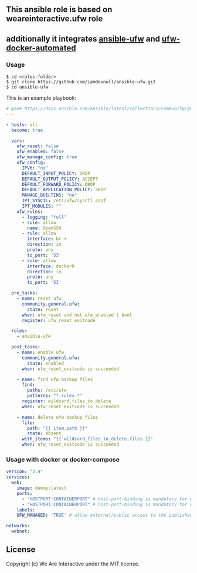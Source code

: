 ## This ansible role is based on weareinteractive.ufw role
## additionally it integrates [ansible-ufw](https://github.com/chaifeng/ufw-docker) and [ufw-docker-automated](https://github.com/shinebayar-g/ufw-docker-automated)

### Usage

```shell
$ cd <roles-folder>
$ git clone https://github.com/iamdevnull/ansible-ufw.git
$ cd ansible-ufw
```

This is an example playbook:

```yaml
# @see https://docs.ansible.com/ansible/latest/collections/community/general/ufw_module.html#examples
---

- hosts: all
  become: true

  vars:
    ufw_reset: false
    ufw_enabled: false
    ufw_manage_config: true
    ufw_config:
      IPV6: "no"
      DEFAULT_INPUT_POLICY: DROP
      DEFAULT_OUTPUT_POLICY: ACCEPT
      DEFAULT_FORWARD_POLICY: DROP
      DEFAULT_APPLICATION_POLICY: SKIP
      MANAGE_BUILTINS: "no"
      IPT_SYSCTL: /etc/ufw/sysctl.conf
      IPT_MODULES: ""
    ufw_rules:
      - logging: "full"
      - rule: allow
        name: OpenSSH
      - rule: allow
        interface: br-+
        direction: in
        proto: any
        to_port: '53'
      - rule: allow
        interface: docker0
        direction: in
        proto: any
        to_port: '53'

  pre_tasks:
    - name: reset ufw
      community.general.ufw:
        state: reset
      when: ufw_reset and not ufw_enabled | bool
      register: ufw_reset_exitcode

  roles:
    - ansible-ufw

  post_tasks:
    - name: enable ufw
      community.general.ufw:
        state: enabled
      when: ufw_reset_exitcode is succeeded

    - name: find ufw backup files
      find:
        paths: /etc/ufw
        patterns: "*.rules.*"
      register: wildcard_files_to_delete
      when: ufw_reset_exitcode is succeeded

    - name: delete ufw backup files
      file:
        path: "{{ item.path }}"
        state: absent
      with_items: "{{ wildcard_files_to_delete.files }}"
      when: ufw_reset_exitcode is succeeded
```

### Usage with docker or docker-compose

```yaml
version: "2.4"
services:
  web:
    image: dummy:latest
    ports:
      - "HOSTPORT:CONTAINERPORT" # host-port-binding is mandatory for ufw autodiscovery
      - "HOSTPORT:CONTAINERPORT" # host-port-binding is mandatory for ufw autodiscovery
    labels:
    UFW_MANAGED: 'TRUE' # allow external/public access to the published ports of the container

networks:
  webnet:
```

## License
Copyright (c) We Are Interactive under the MIT license.
